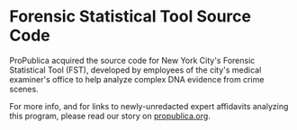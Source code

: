 # Forensic Statistical Tool Source Code

ProPublica acquired the source code for New York City's Forensic Statistical Tool (FST), developed by employees of the city's medical examiner's office to help analyze complex DNA evidence from crime scenes.

For more info, and for links to newly-unredacted expert affidavits analyzing this program, please read our story on [propublica.org](https://www.propublica.org/article/propublica-seeks-source-code-for-new-york-city-disputed-dna-software).
